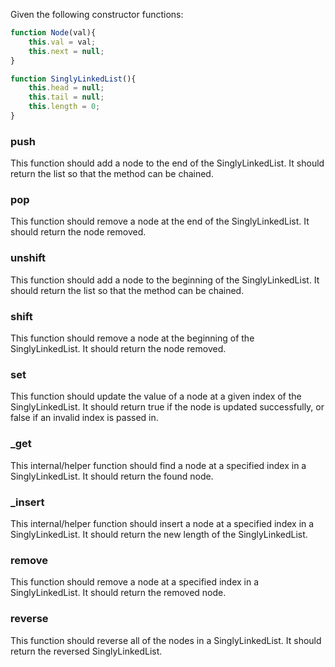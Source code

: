 
Given the following constructor functions:

```js
function Node(val){
    this.val = val;
    this.next = null;
}

function SinglyLinkedList(){
    this.head = null;
    this.tail = null;
    this.length = 0;
}
```


### push

This function should add a node to the end of the SinglyLinkedList. It should return the list so that the method can be chained.

### pop

This function should remove a node at the end of the SinglyLinkedList. It should return the node removed.

### unshift

This function should add a node to the beginning of the SinglyLinkedList. It should return the list so that the method can be chained.

### shift

This function should remove a node at the beginning of the SinglyLinkedList. It should return the node removed.

### set

This function should update the value of a node at a given index of the SinglyLinkedList. It should return true if the node is updated successfully, or false if an invalid index is passed in.

### _get

This internal/helper function should find a node at a specified index in a SinglyLinkedList. It should return the found node.

### _insert

This internal/helper function should insert a node at a specified index in a SinglyLinkedList. It should return the new length of the SinglyLinkedList.

### remove

This function should remove a node at a specified index in a SinglyLinkedList. It should return the removed node.

### reverse

This function should reverse all of the nodes in a SinglyLinkedList. It should return the reversed SinglyLinkedList.

